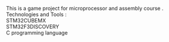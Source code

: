 This is a game project for microprocessor and assembly course .</br>
Technologies and Tools :</br>
STM32CUBEMX</br>
STM32F3DISCOVERY</br>
C programming language
